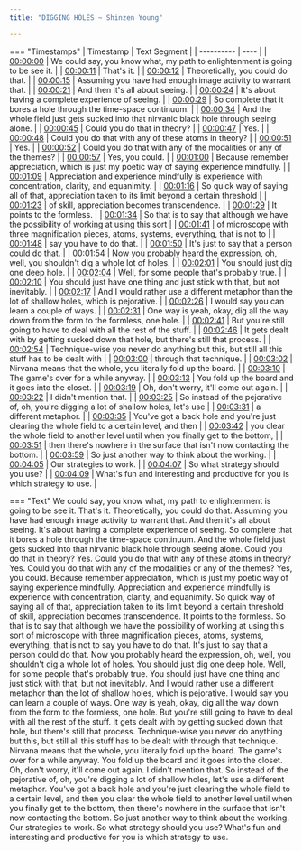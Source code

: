 ```yaml
---
title: "DIGGING HOLES ~ Shinzen Young"

---
```

=== "Timestamps"
    | Timestamp | Text Segment |
    | ---------- | ----  |
    | [00:00:00](https://www.youtube.com/watch?v=A9_7B-nRlcs&t=0) |  We could say, you know what, my path to enlightenment is going to be see it. |
    | [00:00:11](https://www.youtube.com/watch?v=A9_7B-nRlcs&t=11) |  That's it. |
    | [00:00:12](https://www.youtube.com/watch?v=A9_7B-nRlcs&t=12) |  Theoretically, you could do that. |
    | [00:00:15](https://www.youtube.com/watch?v=A9_7B-nRlcs&t=15) |  Assuming you have had enough image activity to warrant that. |
    | [00:00:21](https://www.youtube.com/watch?v=A9_7B-nRlcs&t=21) |  And then it's all about seeing. |
    | [00:00:24](https://www.youtube.com/watch?v=A9_7B-nRlcs&t=24) |  It's about having a complete experience of seeing. |
    | [00:00:29](https://www.youtube.com/watch?v=A9_7B-nRlcs&t=29) |  So complete that it bores a hole through the time-space continuum. |
    | [00:00:34](https://www.youtube.com/watch?v=A9_7B-nRlcs&t=34) |  And the whole field just gets sucked into that nirvanic black hole through seeing alone. |
    | [00:00:45](https://www.youtube.com/watch?v=A9_7B-nRlcs&t=45) |  Could you do that in theory? |
    | [00:00:47](https://www.youtube.com/watch?v=A9_7B-nRlcs&t=47) |  Yes. |
    | [00:00:48](https://www.youtube.com/watch?v=A9_7B-nRlcs&t=48) |  Could you do that with any of these atoms in theory? |
    | [00:00:51](https://www.youtube.com/watch?v=A9_7B-nRlcs&t=51) |  Yes. |
    | [00:00:52](https://www.youtube.com/watch?v=A9_7B-nRlcs&t=52) |  Could you do that with any of the modalities or any of the themes? |
    | [00:00:57](https://www.youtube.com/watch?v=A9_7B-nRlcs&t=57) |  Yes, you could. |
    | [00:01:00](https://www.youtube.com/watch?v=A9_7B-nRlcs&t=60) |  Because remember appreciation, which is just my poetic way of saying experience mindfully. |
    | [00:01:09](https://www.youtube.com/watch?v=A9_7B-nRlcs&t=69) |  Appreciation and experience mindfully is experience with concentration, clarity, and equanimity. |
    | [00:01:16](https://www.youtube.com/watch?v=A9_7B-nRlcs&t=76) |  So quick way of saying all of that, appreciation taken to its limit beyond a certain threshold |
    | [00:01:23](https://www.youtube.com/watch?v=A9_7B-nRlcs&t=83) |  of skill, appreciation becomes transcendence. |
    | [00:01:29](https://www.youtube.com/watch?v=A9_7B-nRlcs&t=89) |  It points to the formless. |
    | [00:01:34](https://www.youtube.com/watch?v=A9_7B-nRlcs&t=94) |  So that is to say that although we have the possibility of working at using this sort |
    | [00:01:41](https://www.youtube.com/watch?v=A9_7B-nRlcs&t=101) |  of microscope with three magnification pieces, atoms, systems, everything, that is not to |
    | [00:01:48](https://www.youtube.com/watch?v=A9_7B-nRlcs&t=108) |  say you have to do that. |
    | [00:01:50](https://www.youtube.com/watch?v=A9_7B-nRlcs&t=110) |  It's just to say that a person could do that. |
    | [00:01:54](https://www.youtube.com/watch?v=A9_7B-nRlcs&t=114) |  Now you probably heard the expression, oh, well, you shouldn't dig a whole lot of holes. |
    | [00:02:01](https://www.youtube.com/watch?v=A9_7B-nRlcs&t=121) |  You should just dig one deep hole. |
    | [00:02:04](https://www.youtube.com/watch?v=A9_7B-nRlcs&t=124) |  Well, for some people that's probably true. |
    | [00:02:10](https://www.youtube.com/watch?v=A9_7B-nRlcs&t=130) |  You should just have one thing and just stick with that, but not inevitably. |
    | [00:02:17](https://www.youtube.com/watch?v=A9_7B-nRlcs&t=137) |  And I would rather use a different metaphor than the lot of shallow holes, which is pejorative. |
    | [00:02:26](https://www.youtube.com/watch?v=A9_7B-nRlcs&t=146) |  I would say you can learn a couple of ways. |
    | [00:02:31](https://www.youtube.com/watch?v=A9_7B-nRlcs&t=151) |  One way is yeah, okay, dig all the way down from the form to the formless, one hole. |
    | [00:02:41](https://www.youtube.com/watch?v=A9_7B-nRlcs&t=161) |  But you're still going to have to deal with all the rest of the stuff. |
    | [00:02:46](https://www.youtube.com/watch?v=A9_7B-nRlcs&t=166) |  It gets dealt with by getting sucked down that hole, but there's still that process. |
    | [00:02:54](https://www.youtube.com/watch?v=A9_7B-nRlcs&t=174) |  Technique-wise you never do anything but this, but still all this stuff has to be dealt with |
    | [00:03:00](https://www.youtube.com/watch?v=A9_7B-nRlcs&t=180) |  through that technique. |
    | [00:03:02](https://www.youtube.com/watch?v=A9_7B-nRlcs&t=182) |  Nirvana means that the whole, you literally fold up the board. |
    | [00:03:10](https://www.youtube.com/watch?v=A9_7B-nRlcs&t=190) |  The game's over for a while anyway. |
    | [00:03:13](https://www.youtube.com/watch?v=A9_7B-nRlcs&t=193) |  You fold up the board and it goes into the closet. |
    | [00:03:19](https://www.youtube.com/watch?v=A9_7B-nRlcs&t=199) |  Oh, don't worry, it'll come out again. |
    | [00:03:22](https://www.youtube.com/watch?v=A9_7B-nRlcs&t=202) |  I didn't mention that. |
    | [00:03:25](https://www.youtube.com/watch?v=A9_7B-nRlcs&t=205) |  So instead of the pejorative of, oh, you're digging a lot of shallow holes, let's use |
    | [00:03:31](https://www.youtube.com/watch?v=A9_7B-nRlcs&t=211) |  a different metaphor. |
    | [00:03:35](https://www.youtube.com/watch?v=A9_7B-nRlcs&t=215) |  You've got a back hole and you're just clearing the whole field to a certain level, and then |
    | [00:03:42](https://www.youtube.com/watch?v=A9_7B-nRlcs&t=222) |  you clear the whole field to another level until when you finally get to the bottom, |
    | [00:03:51](https://www.youtube.com/watch?v=A9_7B-nRlcs&t=231) |  then there's nowhere in the surface that isn't now contacting the bottom. |
    | [00:03:59](https://www.youtube.com/watch?v=A9_7B-nRlcs&t=239) |  So just another way to think about the working. |
    | [00:04:05](https://www.youtube.com/watch?v=A9_7B-nRlcs&t=245) |  Our strategies to work. |
    | [00:04:07](https://www.youtube.com/watch?v=A9_7B-nRlcs&t=247) |  So what strategy should you use? |
    | [00:04:09](https://www.youtube.com/watch?v=A9_7B-nRlcs&t=249) |  What's fun and interesting and productive for you is which strategy to use. |

=== "Text"
     We could say, you know what, my path to enlightenment is going to be see it. That's it. Theoretically, you could do that. Assuming you have had enough image activity to warrant that. And then it's all about seeing. It's about having a complete experience of seeing. So complete that it bores a hole through the time-space continuum. And the whole field just gets sucked into that nirvanic black hole through seeing alone. Could you do that in theory? Yes. Could you do that with any of these atoms in theory? Yes. Could you do that with any of the modalities or any of the themes? Yes, you could. Because remember appreciation, which is just my poetic way of saying experience mindfully. Appreciation and experience mindfully is experience with concentration, clarity, and equanimity. So quick way of saying all of that, appreciation taken to its limit beyond a certain threshold of skill, appreciation becomes transcendence. It points to the formless. So that is to say that although we have the possibility of working at using this sort of microscope with three magnification pieces, atoms, systems, everything, that is not to say you have to do that. It's just to say that a person could do that. Now you probably heard the expression, oh, well, you shouldn't dig a whole lot of holes. You should just dig one deep hole. Well, for some people that's probably true. You should just have one thing and just stick with that, but not inevitably. And I would rather use a different metaphor than the lot of shallow holes, which is pejorative. I would say you can learn a couple of ways. One way is yeah, okay, dig all the way down from the form to the formless, one hole. But you're still going to have to deal with all the rest of the stuff. It gets dealt with by getting sucked down that hole, but there's still that process. Technique-wise you never do anything but this, but still all this stuff has to be dealt with through that technique. Nirvana means that the whole, you literally fold up the board. The game's over for a while anyway. You fold up the board and it goes into the closet. Oh, don't worry, it'll come out again. I didn't mention that. So instead of the pejorative of, oh, you're digging a lot of shallow holes, let's use a different metaphor. You've got a back hole and you're just clearing the whole field to a certain level, and then you clear the whole field to another level until when you finally get to the bottom, then there's nowhere in the surface that isn't now contacting the bottom. So just another way to think about the working. Our strategies to work. So what strategy should you use? What's fun and interesting and productive for you is which strategy to use.